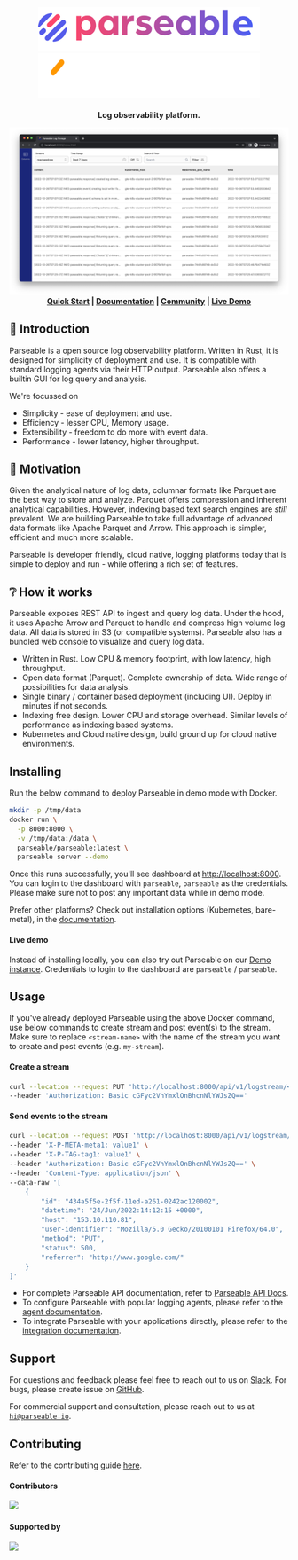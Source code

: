 <p align="center">
  <span">
    <img src="https://raw.githubusercontent.com/parseablehq/.github/main/images/logo.svg#gh-light-mode-only" alt="Parseable" width="400" height="80" />
    <img src="https://raw.githubusercontent.com/parseablehq/.github/main/images/logo-dark.png#gh-dark-mode-only" alt="Parseable" width="400" height="80" />
  </a> 
</p>

<h4 align="center">
  <p> Log observability platform. </p>
  <img src="https://raw.githubusercontent.com/parseablehq/.github/main/images/console.png" />
  <a href="https://www.parseable.io/docs/quick-start" target="_blank">Quick Start</a> |
  <a href="https://www.parseable.io/docs/introduction" target="_blank">Documentation</a> |
  <a href="https://launchpass.com/parseable" target="_blank">Community</a> |
  <a href="https://demo.parseable.io" target="_blank">Live Demo</a>
</h4>

## :wave: Introduction

Parseable is a open source log observability platform. Written in Rust, it is designed for simplicity of deployment and use. It is compatible with standard logging agents via their HTTP output. Parseable also offers a builtin GUI for log query and analysis.

We're focussed on 

* Simplicity - ease of deployment and use. 
* Efficiency - lesser CPU, Memory usage. 
* Extensibility - freedom to do more with event data. 
* Performance - lower latency, higher throughput.

## :dart: Motivation

Given the analytical nature of log data, columnar formats like Parquet are the best way to store and analyze. Parquet offers compression and inherent analytical capabilities. However, indexing based text search engines are _still_ prevalent. We are building Parseable to take full advantage of advanced data formats like Apache Parquet and Arrow. This approach is simpler, efficient and much more scalable.

Parseable is developer friendly, cloud native, logging platforms today that is simple to deploy and run - while offering a rich set of features.

## :grey_question: How it works

Parseable exposes REST API to ingest and query log data. Under the hood, it uses Apache Arrow and Parquet to handle and compress high volume log data. All data is stored in S3 (or compatible systems). Parseable also has a bundled web console to visualize and query log data. 

- Written in Rust. Low CPU & memory footprint, with low latency, high throughput.
- Open data format (Parquet). Complete ownership of data. Wide range of possibilities for data analysis.
- Single binary / container based deployment (including UI). Deploy in minutes if not seconds.
- Indexing free design. Lower CPU and storage overhead. Similar levels of performance as indexing based systems.
- Kubernetes and Cloud native design, build ground up for cloud native environments.

## Installing

Run the below command to deploy Parseable in demo mode with Docker.

```sh
mkdir -p /tmp/data
docker run \
  -p 8000:8000 \
  -v /tmp/data:/data \
  parseable/parseable:latest \
  parseable server --demo
```

Once this runs successfully, you'll see dashboard at [http://localhost:8000](http://localhost:8000). You can login to the dashboard with `parseable`, `parseable` as the credentials. Please make sure not to post any important data while in demo mode.

Prefer other platforms? Check out installation options (Kubernetes, bare-metal), in the [documentation](https://www.parseable.io/docs/category/installation).

#### Live demo 

Instead of installing locally, you can also try out Parseable on our [Demo instance](https://demo.parseable.io). Credentials to login to the dashboard are `parseable` / `parseable`.

## Usage

If you've already deployed Parseable using the above Docker command, use below commands to create stream and post event(s) to the stream. Make sure to replace `<stream-name>` with the name of the stream you want to create and post events (e.g. `my-stream`).
#### Create a stream

```sh
curl --location --request PUT 'http://localhost:8000/api/v1/logstream/<stream-name>' \
--header 'Authorization: Basic cGFyc2VhYmxlOnBhcnNlYWJsZQ=='
```

#### Send events to the stream

```sh
curl --location --request POST 'http://localhost:8000/api/v1/logstream/<stream-name>' \
--header 'X-P-META-meta1: value1' \
--header 'X-P-TAG-tag1: value1' \
--header 'Authorization: Basic cGFyc2VhYmxlOnBhcnNlYWJsZQ==' \
--header 'Content-Type: application/json' \
--data-raw '[
    {
        "id": "434a5f5e-2f5f-11ed-a261-0242ac120002",
        "datetime": "24/Jun/2022:14:12:15 +0000",
        "host": "153.10.110.81", 
        "user-identifier": "Mozilla/5.0 Gecko/20100101 Firefox/64.0", 
        "method": "PUT", 
        "status": 500, 
        "referrer": "http://www.google.com/"
    }
]'
```

- For complete Parseable API documentation, refer to [Parseable API Docs](https://www.parseable.io/docs/category/api).
- To configure Parseable with popular logging agents, please refer to the [agent documentation](https://www.parseable.io/docs/category/log-agents).
- To integrate Parseable with your applications directly, please refer to the [integration documentation](https://www.parseable.io/docs/category/application-integration).

## Support

For questions and feedback please feel free to reach out to us on [Slack](https://launchpass.com/parseable). For bugs, please create issue on [GitHub](https://github.com/parseablehq/parseable/issues). 

For commercial support and consultation, please reach out to us at [`hi@parseable.io`](mailto:hi@parseable.io).

## Contributing

Refer to the contributing guide [here](https://www.parseable.io/docs/contributing).

#### Contributors

<a href="https://github.com/parseablehq/parseable/graphs/contributors"><img src="https://contrib.rocks/image?repo=parseablehq/parseable" /></a>

#### Supported by

<a href="https://fossunited.org/" target="_blank"><img src="http://fossunited.org/files/fossunited-badge.svg"></a>
